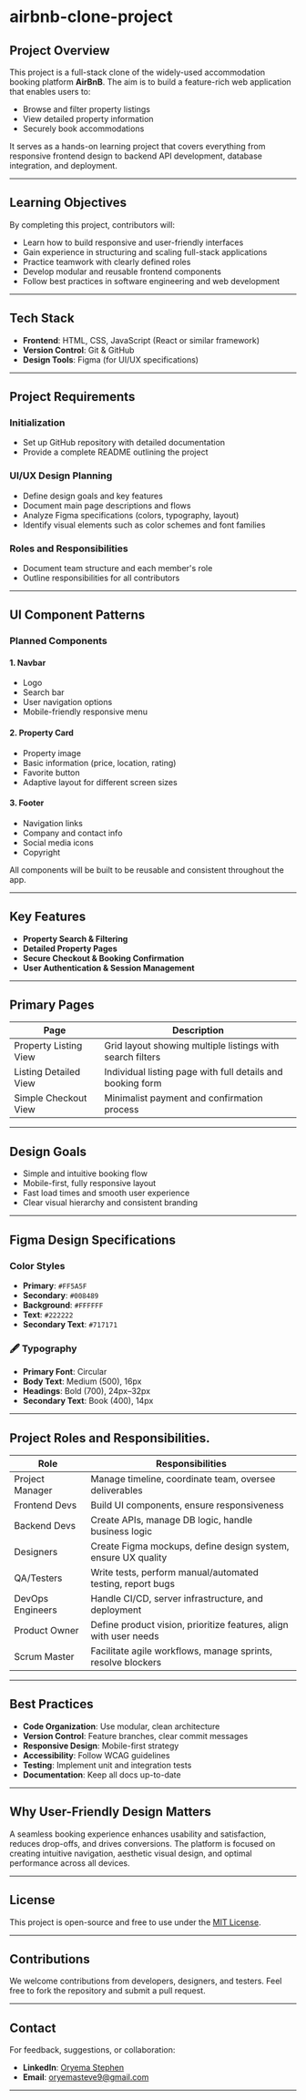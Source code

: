 # airbnb-clone-project

## Project Overview

This project is a full-stack clone of the widely-used accommodation booking platform **AirBnB**. The aim is to build a feature-rich web application that enables users to:

- Browse and filter property listings
- View detailed property information
- Securely book accommodations

It serves as a hands-on learning project that covers everything from responsive frontend design to backend API development, database integration, and deployment.

---

## Learning Objectives

By completing this project, contributors will:

- Learn how to build responsive and user-friendly interfaces
- Gain experience in structuring and scaling full-stack applications
- Practice teamwork with clearly defined roles
- Develop modular and reusable frontend components
- Follow best practices in software engineering and web development

---

## Tech Stack

- **Frontend**: HTML, CSS, JavaScript (React or similar framework)
- **Version Control**: Git & GitHub
- **Design Tools**: Figma (for UI/UX specifications)

---

## Project Requirements

### Initialization

- Set up GitHub repository with detailed documentation
- Provide a complete README outlining the project

### UI/UX Design Planning

- Define design goals and key features
- Document main page descriptions and flows
- Analyze Figma specifications (colors, typography, layout)
- Identify visual elements such as color schemes and font families

### Roles and Responsibilities

- Document team structure and each member's role
- Outline responsibilities for all contributors

---

## UI Component Patterns

### Planned Components

#### 1. Navbar
- Logo
- Search bar
- User navigation options
- Mobile-friendly responsive menu

#### 2. Property Card
- Property image
- Basic information (price, location, rating)
- Favorite button
- Adaptive layout for different screen sizes

#### 3. Footer
- Navigation links
- Company and contact info
- Social media icons
- Copyright

All components will be built to be reusable and consistent throughout the app.

---

## Key Features

- **Property Search & Filtering**
- **Detailed Property Pages**
- **Secure Checkout & Booking Confirmation**
- **User Authentication & Session Management**

---

## Primary Pages

| Page                  | Description                                                  |
|-----------------------|--------------------------------------------------------------|
| Property Listing View | Grid layout showing multiple listings with search filters    |
| Listing Detailed View | Individual listing page with full details and booking form   |
| Simple Checkout View  | Minimalist payment and confirmation process                  |

---

## Design Goals

- Simple and intuitive booking flow
- Mobile-first, fully responsive layout
- Fast load times and smooth user experience
- Clear visual hierarchy and consistent branding

---

## Figma Design Specifications

### Color Styles
- **Primary**: `#FF5A5F`
- **Secondary**: `#008489`
- **Background**: `#FFFFFF`
- **Text**: `#222222`
- **Secondary Text**: `#717171`

### 🖋️ Typography
- **Primary Font**: Circular
- **Body Text**: Medium (500), 16px
- **Headings**: Bold (700), 24px–32px
- **Secondary Text**: Book (400), 14px

---

## Project Roles and Responsibilities.

| Role             | Responsibilities                                                      |
|------------------|------------------------------------------------------------------------|
| Project Manager   | Manage timeline, coordinate team, oversee deliverables                |
| Frontend Devs     | Build UI components, ensure responsiveness                           |
| Backend Devs      | Create APIs, manage DB logic, handle business logic                   |
| Designers         | Create Figma mockups, define design system, ensure UX quality         |
| QA/Testers        | Write tests, perform manual/automated testing, report bugs            |
| DevOps Engineers  | Handle CI/CD, server infrastructure, and deployment                   |
| Product Owner     | Define product vision, prioritize features, align with user needs     |
| Scrum Master      | Facilitate agile workflows, manage sprints, resolve blockers          |

---

## Best Practices

- **Code Organization**: Use modular, clean architecture
- **Version Control**: Feature branches, clear commit messages
- **Responsive Design**: Mobile-first strategy
- **Accessibility**: Follow WCAG guidelines
- **Testing**: Implement unit and integration tests
- **Documentation**: Keep all docs up-to-date

---

## Why User-Friendly Design Matters

A seamless booking experience enhances usability and satisfaction, reduces drop-offs, and drives conversions. The platform is focused on creating intuitive navigation, aesthetic visual design, and optimal performance across all devices.

---

## License

This project is open-source and free to use under the [MIT License](LICENSE).

---

## Contributions

We welcome contributions from developers, designers, and testers. Feel free to fork the repository and submit a pull request.

---

## Contact

For feedback, suggestions, or collaboration:

- **LinkedIn**: [Oryema Stephen](https://www.linkedin.com/in/oryema-stephen-76b891133/)
- **Email**: oryemasteve9@gmail.com

---


